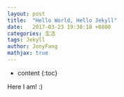 ```yaml
---
layout: post
title:  "Hello World, Hello Jekyll"
date:   2017-03-23 19:38:18 +0800
categories: 生活
tags: Jekyll
author: JonyFang
mathjax: true
---
```


* content
{:toc}

Here I am! :)